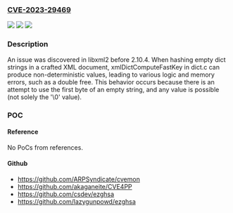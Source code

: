 ### [CVE-2023-29469](https://cve.mitre.org/cgi-bin/cvename.cgi?name=CVE-2023-29469)
![](https://img.shields.io/static/v1?label=Product&message=n%2Fa&color=blue)
![](https://img.shields.io/static/v1?label=Version&message=n%2Fa&color=blue)
![](https://img.shields.io/static/v1?label=Vulnerability&message=n%2Fa&color=brighgreen)

### Description

An issue was discovered in libxml2 before 2.10.4. When hashing empty dict strings in a crafted XML document, xmlDictComputeFastKey in dict.c can produce non-deterministic values, leading to various logic and memory errors, such as a double free. This behavior occurs because there is an attempt to use the first byte of an empty string, and any value is possible (not solely the '\0' value).

### POC

#### Reference
No PoCs from references.

#### Github
- https://github.com/ARPSyndicate/cvemon
- https://github.com/akaganeite/CVE4PP
- https://github.com/csdev/ezghsa
- https://github.com/lazygunpowd/ezghsa

